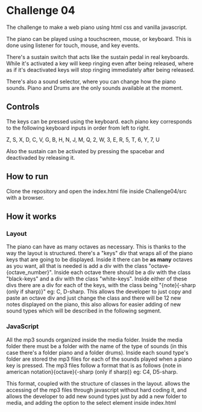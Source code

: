 # Challenge 04

The challenge to make a web piano using html css and vanilla javascript.

The piano can be played using a touchscreen, mouse, or keyboard. This is done using listener for touch, mouse, and key events.

There's a sustain switch that acts like the sustain pedal in real keyboards. While it's activated a key will keep ringing even after being released, where as if it's deactivated keys will stop ringing immediately after being released.

There's also a sound selector, where you can change how the piano sounds. Piano and Drums are the only sounds available at the moment.

## Controls
The keys can be pressed using the keyboard. each piano key corresponds to the following keyboard inputs in order from left to right.

Z, S, X, D, C, V, G, B, H, N, J, M, Q, 2, W, 3, E, R, 5, T, 6, Y, 7, U

Also the sustain can be activated by pressing the spacebar and deactivaded by releasing it.

## How to run
Clone the repository and open the index.html file inside Challenge04/src with a browser.

## How it works

### Layout
The piano can have as many octaves as necessary. This is thanks to the way the layout is structured. there's a "keys" div that wraps all of the piano keys that are going to be displayed. Inside it there can be <b>as many</b> octaves as you want, all that is needed is add a div with the class "octave-{octave_number}". Inside each octave there should be a div with the class "black-keys" and a div with the class "white-keys". Inside either of these divs there are a div for each of the keys, with the class being "{note}{-sharp (only if sharp)}" eg: C, D-sharp. This allows the developer to just copy and paste an octave div and just change the class and there will be 12 new notes displayed on the piano, this also allows for easier adding of new sound types which will be described in the following segment.

### JavaScript

All the mp3 sounds organized inside the media folder. Inside the media folder there must be a folder with the name of the type of sounds (in this case there's a folder piano and a folder drums). Inside each sound type's folder are stored the mp3 files for each of the sounds played when a piano key is pressed. The mp3 files follow a format that is as follows {note in american notation}{octave}{-sharp (only if sharp)} eg: C4, D5-sharp.

This format, coupled with the structure of classes in the layout. allows the accessing of the mp3 files through javascript without hard coding it, and allows the developer to add new sound types just by add a new folder to media, and adding the option to the select element inside index.html